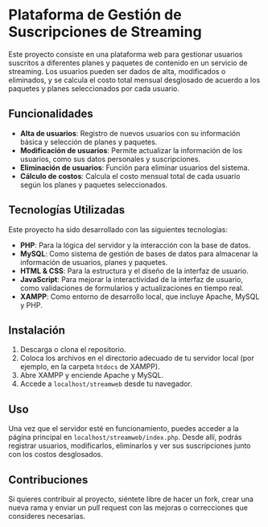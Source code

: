 # Plataforma de Gestión de Suscripciones de Streaming

Este proyecto consiste en una plataforma web para gestionar usuarios suscritos a diferentes planes y paquetes de contenido en un servicio de streaming. Los usuarios pueden ser dados de alta, modificados o eliminados, y se calcula el costo total mensual desglosado de acuerdo a los paquetes y planes seleccionados por cada usuario.

## Funcionalidades

- **Alta de usuarios**: Registro de nuevos usuarios con su información básica y selección de planes y paquetes.
- **Modificación de usuarios**: Permite actualizar la información de los usuarios, como sus datos personales y suscripciones.
- **Eliminación de usuarios**: Función para eliminar usuarios del sistema.
- **Cálculo de costos**: Calcula el costo mensual total de cada usuario según los planes y paquetes seleccionados.
  
## Tecnologías Utilizadas

Este proyecto ha sido desarrollado con las siguientes tecnologías:

- **PHP**: Para la lógica del servidor y la interacción con la base de datos.
- **MySQL**: Como sistema de gestión de bases de datos para almacenar la información de usuarios, planes y paquetes.
- **HTML & CSS**: Para la estructura y el diseño de la interfaz de usuario.
- **JavaScript**: Para mejorar la interactividad de la interfaz de usuario, como validaciones de formularios y actualizaciones en tiempo real.
- **XAMPP**: Como entorno de desarrollo local, que incluye Apache, MySQL y PHP.


## Instalación

1. Descarga o clona el repositorio.
2. Coloca los archivos en el directorio adecuado de tu servidor local (por ejemplo, en la carpeta `htdocs` de XAMPP).
3. Abre XAMPP y enciende Apache y MySQL.
4. Accede a `localhost/streamweb` desde tu navegador.

## Uso

Una vez que el servidor esté en funcionamiento, puedes acceder a la página principal en `localhost/streamweb/index.php`. Desde allí, podrás registrar usuarios, modificarlos, eliminarlos y ver sus suscripciones junto con los costos desglosados.

## Contribuciones

Si quieres contribuir al proyecto, siéntete libre de hacer un fork, crear una nueva rama y enviar un pull request con las mejoras o correcciones que consideres necesarias.


